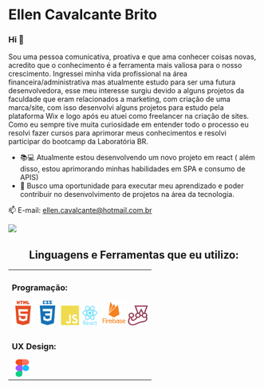 # Ellen Cavalcante Brito


### Hi 👋
Sou uma pessoa comunicativa, proativa e que ama conhecer coisas novas, acredito que o conhecimento é a ferramenta mais valiosa para o nosso crescimento.
Ingressei minha vida profissional na área financeira/administrativa mas atualmente estudo para ser uma futura desenvolvedora, esse meu interesse surgiu devido a alguns projetos da faculdade que eram relacionados a marketing, com criação de uma marca/site, com isso desenvolvi alguns projetos para estudo pela plataforma Wix e logo após eu atuei como freelancer na criação de sites. Como eu sempre tive muita curiosidade em entender todo o processo eu resolvi fazer cursos para aprimorar meus conhecimentos e resolvi participar do bootcamp da Laboratória BR.

- 📚💻 Atualmente estou desenvolvendo um novo projeto em react ( além disso, estou aprimorando minhas habilidades em SPA e consumo de APIS)
- 🤝 Busco uma oportunidade para executar meu aprendizado e poder contribuir no desenvolvimento de projetos na área da tecnologia.

📫 E-mail: ellen.cavalcante@hotmail.com.br

[<img src="https://img.shields.io/badge/linkedin-%230077B5.svg?&style=for-the-badge&logo=linkedin&logoColor=white" />](https://www.linkedin.com/in/ellencavalcantebrito/) 

<div align="center">
<h2 align="center">Linguagens e Ferramentas que eu utilizo:</h1>
  
  <table>
    <tr>
      <td>
        <h3>Programação:</h3>
        <div style="display: inline_block">
          <img alt="HTML5" width="45" height="50" src="https://github.com/devicons/devicon/blob/master/icons/html5/html5-plain-wordmark.svg">
          <img alt="CSS3" width="45" height="50" src="https://github.com/devicons/devicon/blob/master/icons/css3/css3-plain-wordmark.svg">
          <img alt="ECMAScript/JavaScript" width="37" height="40" src="https://github.com/devicons/devicon/blob/master/icons/javascript/javascript-plain.svg">
          <img alt="React" width="37" height="40" src="https://github.com/devicons/devicon/blob/master/icons/react/react-original-wordmark.svg">
          <img alt="Firebase" width="50" height="50" src="https://github.com/devicons/devicon/blob/master/icons/firebase/firebase-plain-wordmark.svg" />        
          <img alt="Jest" width="40" height="40" src="https://github.com/devicons/devicon/blob/master/icons/jest/jest-plain.svg" />    
        </div>
      </td>
    </tr>
    <tr>
      <td>
        <h3>UX Design:</h3>
        <div style="display: inline_block">
          <img alt="Figma" height="35" width="40" src="https://github.com/devicons/devicon/blob/master/icons/figma/figma-original.svg">
        </div>
       </td>
    </tr>
  </table>
<br>

